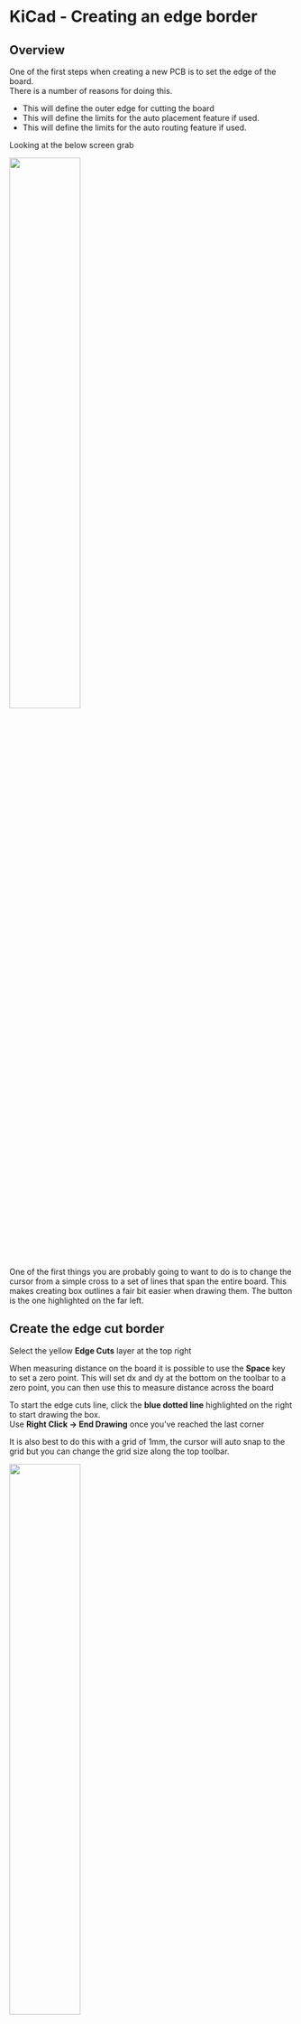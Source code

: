 # KiCad - Creating an edge border

## Overview

One of the first steps when creating a new PCB is to set the edge of the board. <br>
There is a number of reasons for doing this.

  * This will define the outer edge for cutting the board
  * This will define the limits for the auto placement feature if used.
  * This will define the limits for the auto routing feature if used.

Looking at the below screen grab

<a href="../../../images/PCB/KiCad/EdgeBorder/Pcb1.png"><img src="../../../images/PCB/KiCad/EdgeBorder/Pcb1.png" height="50%" width="50%" ></a> <br>

One of the first things you are probably going to want to do is to change the cursor from a simple cross to a set of lines that span the entire board.
This makes creating box outlines a fair bit easier when drawing them.
The button is the one highlighted on the far left.


## Create the edge cut border

Select the yellow **Edge Cuts** layer at the top right

When measuring distance on the board it is possible to use the **Space** key to set a zero point.
This will set dx and dy at the bottom on the toolbar to a zero point, you can then use this to measure distance across the board

To start the edge cuts line, click the **blue dotted line** highlighted on the right to start drawing the box. <br>
Use **Right Click -> End Drawing** once you've reached the last corner

It is also best to do this with a grid of 1mm, the cursor will auto snap to the grid but you can change the grid size along the top toolbar.

<a href="../../../images/PCB/KiCad/EdgeBorder/Pcb2.png"><img src="../../../images/PCB/KiCad/EdgeBorder/Pcb2.png" height="50%" width="50%" ></a> <br>